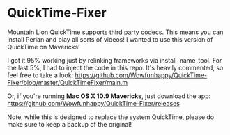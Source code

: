 # QuickTime-Fixer
Mountain Lion QuickTime supports third party codecs. This means you can install Perian and play all sorts of videos! I wanted to use this version of QuickTime on Mavericks!

I got it 95% working just by relinking frameworks via install_name_tool. For the last 5%, I had to inject the code in this repo. It's heavily commented, so feel free to take a look: https://github.com/Wowfunhappy/QuickTime-Fixer/blob/master/QuickTimeFixer/main.m

Or, if you're running **Mac OS X 10.9 Mavericks**, just download the app: https://github.com/Wowfunhappy/QuickTime-Fixer/releases

Note, while this is designed to replace the system QuickTime, please do make sure to keep a backup of the original!
